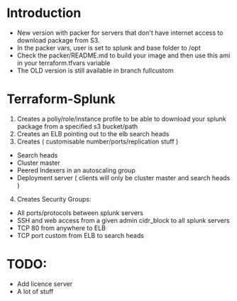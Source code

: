 # Introduction
 - New version with packer for servers that don't have internet access to download package from S3.
 - In the packer vars, user is set to splunk and base folder to /opt
 - Check the packer/README.md to build your image and then use this ami in your terraform.tfvars variable
 - The OLD version is still available in branch fullcustom

# Terraform-Splunk
1. Creates a poliy/role/instance profile to be able to download your splunk package from a specified s3 bucket/path
2. Creates an ELB pointing out to the elb search heads
3. Creates ( customisable number/ports/replication stuff )
 - Search heads
 - Cluster master
 - Peered Indexers in an autoscaling group
 - Deployment server ( clients will only be cluster master and search heads )
4. Creates Security Groups:
 - All ports/protocols between splunk servers
 - SSH and web access from a given admin cidr_block to all splunk servers
 - TCP 80 from anywhere to ELB
 - TCP port custom from  ELB to search heads

# TODO:
 - Add licence server
 - A lot of stuff
